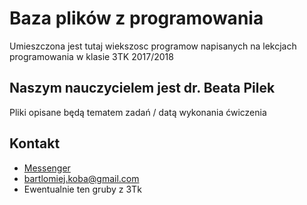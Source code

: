 # Baza plików z programowania

Umieszczona jest tutaj wiekszosc programow napisanych na lekcjach programowania w klasie 3TK 2017/2018

## Naszym nauczycielem jest dr. Beata Pilek

Pliki opisane będą tematem zadań / datą wykonania ćwiczenia

## Kontakt
* [Messenger](http://m.me/bartekkobala)
* bartlomiej.koba@gmail.com
* Ewentualnie ten gruby z 3Tk
